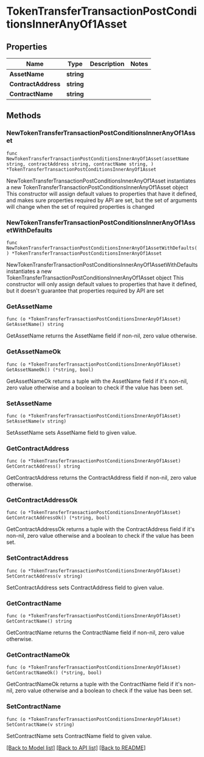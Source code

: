 # TokenTransferTransactionPostConditionsInnerAnyOf1Asset

## Properties

Name | Type | Description | Notes
------------ | ------------- | ------------- | -------------
**AssetName** | **string** |  | 
**ContractAddress** | **string** |  | 
**ContractName** | **string** |  | 

## Methods

### NewTokenTransferTransactionPostConditionsInnerAnyOf1Asset

`func NewTokenTransferTransactionPostConditionsInnerAnyOf1Asset(assetName string, contractAddress string, contractName string, ) *TokenTransferTransactionPostConditionsInnerAnyOf1Asset`

NewTokenTransferTransactionPostConditionsInnerAnyOf1Asset instantiates a new TokenTransferTransactionPostConditionsInnerAnyOf1Asset object
This constructor will assign default values to properties that have it defined,
and makes sure properties required by API are set, but the set of arguments
will change when the set of required properties is changed

### NewTokenTransferTransactionPostConditionsInnerAnyOf1AssetWithDefaults

`func NewTokenTransferTransactionPostConditionsInnerAnyOf1AssetWithDefaults() *TokenTransferTransactionPostConditionsInnerAnyOf1Asset`

NewTokenTransferTransactionPostConditionsInnerAnyOf1AssetWithDefaults instantiates a new TokenTransferTransactionPostConditionsInnerAnyOf1Asset object
This constructor will only assign default values to properties that have it defined,
but it doesn't guarantee that properties required by API are set

### GetAssetName

`func (o *TokenTransferTransactionPostConditionsInnerAnyOf1Asset) GetAssetName() string`

GetAssetName returns the AssetName field if non-nil, zero value otherwise.

### GetAssetNameOk

`func (o *TokenTransferTransactionPostConditionsInnerAnyOf1Asset) GetAssetNameOk() (*string, bool)`

GetAssetNameOk returns a tuple with the AssetName field if it's non-nil, zero value otherwise
and a boolean to check if the value has been set.

### SetAssetName

`func (o *TokenTransferTransactionPostConditionsInnerAnyOf1Asset) SetAssetName(v string)`

SetAssetName sets AssetName field to given value.


### GetContractAddress

`func (o *TokenTransferTransactionPostConditionsInnerAnyOf1Asset) GetContractAddress() string`

GetContractAddress returns the ContractAddress field if non-nil, zero value otherwise.

### GetContractAddressOk

`func (o *TokenTransferTransactionPostConditionsInnerAnyOf1Asset) GetContractAddressOk() (*string, bool)`

GetContractAddressOk returns a tuple with the ContractAddress field if it's non-nil, zero value otherwise
and a boolean to check if the value has been set.

### SetContractAddress

`func (o *TokenTransferTransactionPostConditionsInnerAnyOf1Asset) SetContractAddress(v string)`

SetContractAddress sets ContractAddress field to given value.


### GetContractName

`func (o *TokenTransferTransactionPostConditionsInnerAnyOf1Asset) GetContractName() string`

GetContractName returns the ContractName field if non-nil, zero value otherwise.

### GetContractNameOk

`func (o *TokenTransferTransactionPostConditionsInnerAnyOf1Asset) GetContractNameOk() (*string, bool)`

GetContractNameOk returns a tuple with the ContractName field if it's non-nil, zero value otherwise
and a boolean to check if the value has been set.

### SetContractName

`func (o *TokenTransferTransactionPostConditionsInnerAnyOf1Asset) SetContractName(v string)`

SetContractName sets ContractName field to given value.



[[Back to Model list]](../README.md#documentation-for-models) [[Back to API list]](../README.md#documentation-for-api-endpoints) [[Back to README]](../README.md)


